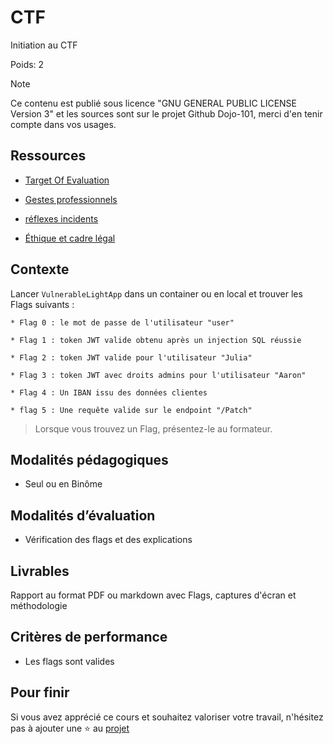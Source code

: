 # CTF

Initiation au CTF

Poids: 2

> [!NOTE] 
> Ce contenu est publié sous licence "GNU GENERAL PUBLIC LICENSE Version 3" et les sources sont sur le projet Github Dojo-101, merci d'en tenir compte dans vos usages.


## Ressources

* [Target Of Evaluation](https://github.com/Aif4thah/VulnerableLightApp)

* [Gestes professionnels](https://github.com/Aif4thah/Dojo-101)

* [réflexes incidents](https://www.cert.ssi.gouv.fr/les-bons-reflexes-en-cas-dintrusion-sur-un-systeme-dinformation/)

* [Éthique et cadre légal](https://github.com/Aif4thah/Dojo-101/blob/main/CODE_OF_CONDUCT.md)


## Contexte

Lancer `VulnerableLightApp` dans un container ou en local et trouver les Flags suivants :

    * Flag 0 : le mot de passe de l'utilisateur "user"

    * Flag 1 : token JWT valide obtenu après un injection SQL réussie

    * Flag 2 : token JWT valide pour l'utilisateur "Julia"

    * Flag 3 : token JWT avec droits admins pour l'utilisateur "Aaron"

    * Flag 4 : Un IBAN issu des données clientes

    * flag 5 : Une requête valide sur le endpoint "/Patch"


> Lorsque vous trouvez un Flag, présentez-le au formateur.


## Modalités pédagogiques

* Seul ou en Binôme

## Modalités d’évaluation

* Vérification des flags et des explications

## Livrables

 Rapport au format PDF ou markdown avec Flags, captures d'écran et méthodologie

## Critères de performance

* Les flags sont valides

## Pour finir

Si vous avez apprécié ce cours et souhaitez valoriser votre travail, n'hésitez pas à ajouter une ⭐ au [projet](https://github.com/Aif4thah/Dojo-101)